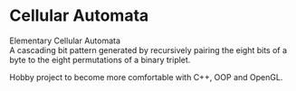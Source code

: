 Cellular Automata
============================

Elementary Cellular Automata  
A cascading bit pattern generated by recursively pairing the eight bits of a byte to the eight permutations of a binary triplet.

Hobby project to become more comfortable with C++, OOP and OpenGL.
